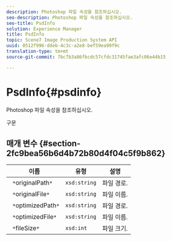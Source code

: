 ```yaml
---
description: Photoshop 파일 속성을 참조하십시오.
seo-description: Photoshop 파일 속성을 참조하십시오.
seo-title: PsdInfo
solution: Experience Manager
title: PsdInfo
topic: Scene7 Image Production System API
uuid: 0512f996-ddeb-4c3c-a2e8-bef59ea99f9c
translation-type: tm+mt
source-git-commit: 7bc7b3a86fbcdc57cfdc31745fae3afc06e44b15

---
```



# PsdInfo{#psdinfo}

Photoshop 파일 속성을 참조하십시오.

구문

## 매개 변수 {#section-2fc9bea56b6d4b72b80d4f04c5f9b862}

| 이름 | 유형 | 설명 |
|---|---|---|
| ` *`originalPath`*` | `xsd:string` | 파일 경로. |
| ` *`originalFile`*` | `xsd:string` | 파일 이름. |
| ` *`optimizedPath`*` | `xsd:string` | 파일 경로. |
| ` *`optimizedFile`*` | `xsd:string` | 파일 이름. |
| ` *`fileSize`*` | `xsd:int` | 파일 크기. |

